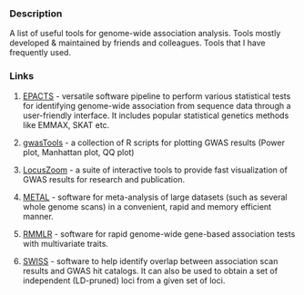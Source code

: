 ### Description
A list of useful tools for genome-wide association analysis. Tools mostly developed &amp; maintained by friends and colleagues. Tools that I have frequently used.

### Links
1. [EPACTS](https://genome.sph.umich.edu/wiki/EPACTS) - versatile software pipeline to perform various statistical tests for identifying genome-wide association from sequence data through a user-friendly interface. 
It includes popular statistical genetics methods like EMMAX, SKAT etc.

2. [gwasTools](https://github.com/ilarsf/gwasTools) - a collection of R scripts for plotting GWAS results (Power plot, Manhattan plot, QQ plot)

3. [LocusZoom](http://locuszoom.sph.umich.edu/) - a suite of interactive tools to provide fast visualization of GWAS results for research and publication.

4. [METAL](https://genome.sph.umich.edu/wiki/METAL_Documentation) - software for meta-analysis of large datasets (such as several whole genome scans) in a convenient, rapid and memory efficient manner.

5. [RMMLR](http://www.biostat.umn.edu/~saonli/publication.htm) - software for rapid genome-wide gene-based association tests with multivariate traits.

6. [SWISS](https://github.com/welchr/swiss) - software to help identify overlap between association scan results and GWAS hit catalogs.
It can also be used to obtain a set of independent (LD-pruned) loci from a given set of loci.

